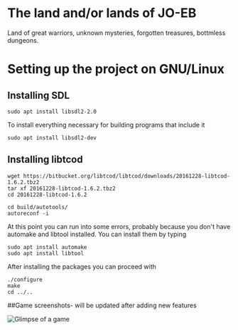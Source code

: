 # The land and/or lands of JO-EB

Land of great warriors, unknown mysteries, forgotten treasures, bottmless dungeons.


# Setting up the project on GNU/Linux

## Installing SDL

```
sudo apt install libsdl2-2.0
```
To install everything necessary for building programs that include it
```
sudo apt install libsdl2-dev
```

## Installing libtcod
```
wget https://bitbucket.org/libtcod/libtcod/downloads/20161228-libtcod-1.6.2.tbz2
tar xf 20161228-libtcod-1.6.2.tbz2
cd 20161228-libtcod-1.6.2
 
cd build/autotools/
autoreconf -i
```
At this point you can run into some errors, probably because you don't have automake and libtool installed. You can install them by typing
```
sudo apt install automake
sudo apt install libtool
```
After installing the packages you can proceed with
```
./configure
make
cd ../..
```
##Game screenshots- will be updated after adding new features

![Glimpse of a game](https://i.imgur.com/Kun4pNp.gif)

